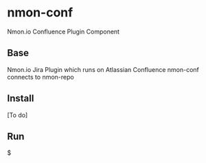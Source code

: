 nmon-conf
=========

Nmon.io Confluence Plugin Component

Base
---------------
Nmon.io Jira Plugin which runs on Atlassian Confluence
nmon-conf connects to nmon-repo

Install
------------

[To do]

Run
---


$
